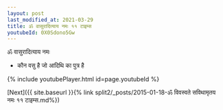 ```yaml
---
layout: post
last_modified_at: 2021-03-29
title: ॐ वासुरादित्याय नमः ११ टाइम्स
youtubeId: 0X0Sdono5Gw
---
```

 
 
 ॐ वासुरादित्याय नमः  
 
 -  कौन वसु है जो आदिथि का पुत्र है 
 
  
 
  
 
 
 
 
 
 


{% include youtubePlayer.html id=page.youtubeId %}
 
[Next]({{ site.baseurl }}{% link  split2/_posts/2015-01-18-ॐ विवस्वते सविथामृतय नमः ११ टाइम्स.md%})
 
